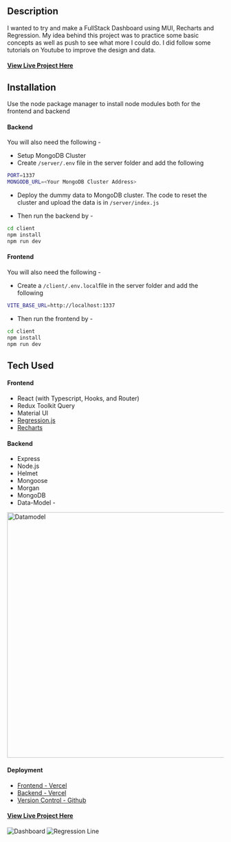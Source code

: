 ## Description

I wanted to try and make a FullStack Dashboard using MUI, Recharts and Regression. My idea behind this project was to practice some basic concepts as well as push to see what more I could do. I did follow some tutorials on Youtube to improve the design and data.

#### [View Live Project Here](https://dashboard-typescript-frontend.vercel.app/)

## Installation

Use the node package manager to install node modules both for the frontend and backend

#### Backend
You will also need the following -
- Setup MongoDB Cluster
- Create ```/server/.env``` file in the server folder and add the following 
```bash 
PORT=1337
MONGODB_URL=<Your MongoDB Cluster Address>
```

- Deploy the dummy data to MongoDB cluster. The code to reset the cluster and upload the data is in ```/server/index.js```


- Then run the backend by - 
```bash
cd client
npm install
npm run dev
```

#### Frontend
You will also need the following -
- Create a ```/client/.env.local```file in the server folder and add the following 
```bash 
VITE_BASE_URL=http://localhost:1337
```
- Then run the frontend by - 
```bash
cd client
npm install
npm run dev
```

## Tech Used

#### Frontend

- React (with Typescript, Hooks, and Router)
- Redux Toolkit Query
- Material UI
- [Regression.js](https://github.com/Tom-Alexander/regression-js)
- [Recharts](https://recharts.org/en-US/)

#### Backend

- Express
- Node.js
- Helmet
- Mongoose
- Morgan
- MongoDB
- Data-Model -
<img width="570" alt="Datamodel" src="https://user-images.githubusercontent.com/62376840/235621865-9bdda1f5-2e77-41fe-ae99-7bcb81327bc0.png">

#### Deployment

- [Frontend - Vercel](https://dashboard-typescript-frontend.vercel.app/)
- [Backend - Vercel](https://dashboard-typescript-backend.vercel.app/)
- [Version Control - Github]()


#### [View Live Project Here](https://dashboard-typescript-frontend.vercel.app/)

<img width="auto" alt="Dashboard" src="https://user-images.githubusercontent.com/62376840/235883259-55026228-3c0a-4f61-bff5-6dd588b8a83c.png">

<img width="auto" alt="Regression Line" src="https://user-images.githubusercontent.com/62376840/235883277-da249805-9911-41f9-874f-a47a040c7d1c.png">

